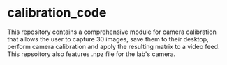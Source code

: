 # calibration_code
This repository contains a comprehensive module for camera calibration that allows the user to capture 30 images, save them to their desktop, perform camera calibration and apply the resulting matrix to a video feed. This repsoitory also features .npz file for the lab's camera.
